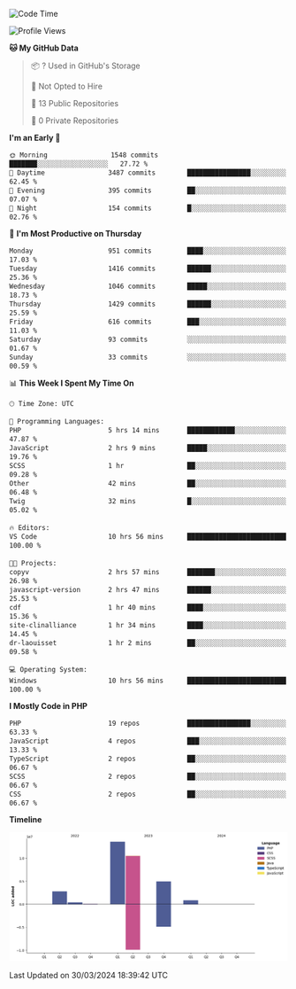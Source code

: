 <!--START_SECTION:waka-->
![Code Time](http://img.shields.io/badge/Code%20Time-1%2C567%20hrs%2030%20mins-blue)

![Profile Views](http://img.shields.io/badge/Profile%20Views-1-blue)

**🐱 My GitHub Data** 

> 📦 ? Used in GitHub's Storage 
 > 
> 🚫 Not Opted to Hire
 > 
> 📜 13 Public Repositories 
 > 
> 🔑 0 Private Repositories 
 > 
**I'm an Early 🐤** 

```text
🌞 Morning                1548 commits        ███████░░░░░░░░░░░░░░░░░░   27.72 % 
🌆 Daytime                3487 commits        ████████████████░░░░░░░░░   62.45 % 
🌃 Evening                395 commits         ██░░░░░░░░░░░░░░░░░░░░░░░   07.07 % 
🌙 Night                  154 commits         █░░░░░░░░░░░░░░░░░░░░░░░░   02.76 % 
```
📅 **I'm Most Productive on Thursday** 

```text
Monday                   951 commits         ████░░░░░░░░░░░░░░░░░░░░░   17.03 % 
Tuesday                  1416 commits        ██████░░░░░░░░░░░░░░░░░░░   25.36 % 
Wednesday                1046 commits        █████░░░░░░░░░░░░░░░░░░░░   18.73 % 
Thursday                 1429 commits        ██████░░░░░░░░░░░░░░░░░░░   25.59 % 
Friday                   616 commits         ███░░░░░░░░░░░░░░░░░░░░░░   11.03 % 
Saturday                 93 commits          ░░░░░░░░░░░░░░░░░░░░░░░░░   01.67 % 
Sunday                   33 commits          ░░░░░░░░░░░░░░░░░░░░░░░░░   00.59 % 
```


📊 **This Week I Spent My Time On** 

```text
🕑︎ Time Zone: UTC

💬 Programming Languages: 
PHP                      5 hrs 14 mins       ████████████░░░░░░░░░░░░░   47.87 % 
JavaScript               2 hrs 9 mins        █████░░░░░░░░░░░░░░░░░░░░   19.76 % 
SCSS                     1 hr                ██░░░░░░░░░░░░░░░░░░░░░░░   09.28 % 
Other                    42 mins             ██░░░░░░░░░░░░░░░░░░░░░░░   06.48 % 
Twig                     32 mins             █░░░░░░░░░░░░░░░░░░░░░░░░   05.02 % 

🔥 Editors: 
VS Code                  10 hrs 56 mins      █████████████████████████   100.00 % 

🐱‍💻 Projects: 
copyv                    2 hrs 57 mins       ███████░░░░░░░░░░░░░░░░░░   26.98 % 
javascript-version       2 hrs 47 mins       ██████░░░░░░░░░░░░░░░░░░░   25.53 % 
cdf                      1 hr 40 mins        ████░░░░░░░░░░░░░░░░░░░░░   15.36 % 
site-clinalliance        1 hr 34 mins        ████░░░░░░░░░░░░░░░░░░░░░   14.45 % 
dr-laouisset             1 hr 2 mins         ██░░░░░░░░░░░░░░░░░░░░░░░   09.58 % 

💻 Operating System: 
Windows                  10 hrs 56 mins      █████████████████████████   100.00 % 
```

**I Mostly Code in PHP** 

```text
PHP                      19 repos            ████████████████░░░░░░░░░   63.33 % 
JavaScript               4 repos             ███░░░░░░░░░░░░░░░░░░░░░░   13.33 % 
TypeScript               2 repos             ██░░░░░░░░░░░░░░░░░░░░░░░   06.67 % 
SCSS                     2 repos             ██░░░░░░░░░░░░░░░░░░░░░░░   06.67 % 
CSS                      2 repos             ██░░░░░░░░░░░░░░░░░░░░░░░   06.67 % 
```



**Timeline**

![Lines of Code chart](https://raw.githubusercontent.com/tahar-elgunaoui/tahar-elgunaoui/main/assets/bar_graph.png)


 Last Updated on 30/03/2024 18:39:42 UTC
<!--END_SECTION:waka-->
